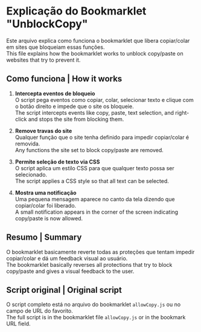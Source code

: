 # Explicação do Bookmarklet "UnblockCopy"  

Este arquivo explica como funciona o bookmarklet que libera copiar/colar em sites que bloqueiam essas funções.  
This file explains how the bookmarklet works to unblock copy/paste on websites that try to prevent it.

## Como funciona | How it works

1. **Intercepta eventos de bloqueio**  
   O script pega eventos como copiar, colar, selecionar texto e clique com o botão direito e impede que o site os bloqueie.  
   The script intercepts events like copy, paste, text selection, and right-click and stops the site from blocking them.

2. **Remove travas do site**  
   Qualquer função que o site tenha definido para impedir copiar/colar é removida.  
   Any functions the site set to block copy/paste are removed.

3. **Permite seleção de texto via CSS**  
   O script aplica um estilo CSS para que qualquer texto possa ser selecionado.  
   The script applies a CSS style so that all text can be selected.

4. **Mostra uma notificação**  
   Uma pequena mensagem aparece no canto da tela dizendo que copiar/colar foi liberado.  
   A small notification appears in the corner of the screen indicating copy/paste is now allowed.

## Resumo | Summary
O bookmarklet basicamente reverte todas as proteções que tentam impedir copiar/colar e dá um feedback visual ao usuário.  
The bookmarklet basically reverses all protections that try to block copy/paste and gives a visual feedback to the user.

## Script original | Original script
O script completo está no arquivo do bookmarklet `allowCopy.js` ou no campo de URL do favorito.  
The full script is in the bookmarklet file `allowCopy.js` or in the bookmark URL field.
